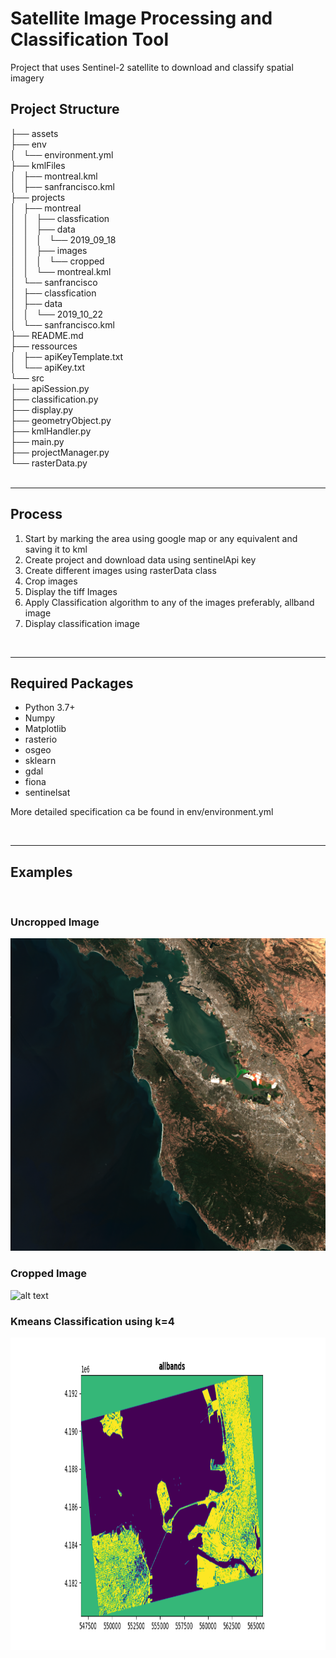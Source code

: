 # Satellite Image Processing and Classification Tool
Project that uses Sentinel-2 satellite to download and classify spatial imagery
<br/>

## Project Structure
├── assets  
├── env  
│   └── environment.yml  
├── kmlFiles  
│   ├── montreal.kml  
│   ├── sanfrancisco.kml  
├── projects  
│   ├── montreal  
│   │   ├── classfication  
│   │   ├── data  
│   │   │   └── 2019_09_18  
│   │   ├── images  
│   │   │   └── cropped  
│   │   └── montreal.kml  
│   └── sanfrancisco  
│       ├── classfication  
│       ├── data  
│       │   └── 2019_10_22  
│       └── sanfrancisco.kml  
├── README.md  
├── ressources  
│   ├── apiKeyTemplate.txt  
│   └── apiKey.txt  
└── src  
    ├── apiSession.py  
    ├── classification.py  
    ├── display.py  
    ├── geometryObject.py  
    ├── kmlHandler.py  
    ├── main.py  
    ├── projectManager.py  
    └── rasterData.py  
<br/>

___
## Process

1. Start by marking the area using google map or any equivalent and saving it to kml
2. Create project and download data using sentinelApi key 
3. Create different images using rasterData class
4. Crop images
5. Display the tiff Images
6. Apply Classification algorithm to any of the images preferably, allband image
7. Display classification image

<br/>

___
## Required Packages  
* Python 3.7+
* Numpy
* Matplotlib
* rasterio 
* osgeo
* sklearn
* gdal
* fiona
* sentinelsat

More detailed specification ca be found in env/environment.yml

<br/>

____
## Examples

<br/>

### Uncropped Image
<img src="assets/sanfrancisco.png" alt="alt text" width="700" height="500">

### Cropped Image
<img src="assets/sanFranciscoRGB_Cropped.png" alt="alt text" width="700" height="500">

### Kmeans Classification using k=4
<img src="assets/Figure_1.png" alt="alt text" width="700" height="500">
